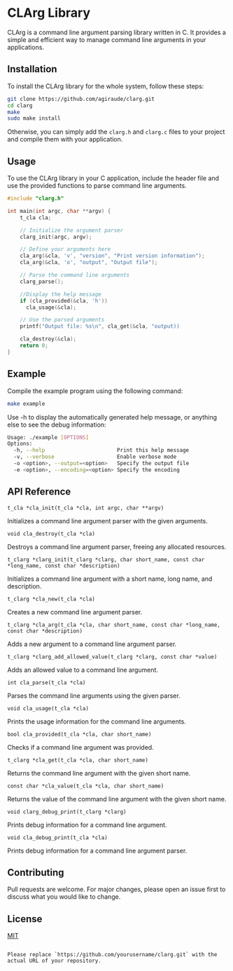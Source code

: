 # CLArg Library

CLArg is a command line argument parsing library written in C. It provides a simple and efficient way to manage command line arguments in your applications.

## Installation

To install the CLArg library for the whole system, follow these steps:

```bash
git clone https://github.com/agiraude/clarg.git
cd clarg
make
sudo make install
```

Otherwise, you can simply add the `clarg.h` and `clarg.c` files to your project and compile them with your application.

## Usage

To use the CLArg library in your C application, include the header file and use the provided functions to parse command line arguments.

```c
#include "clarg.h"

int main(int argc, char **argv) {
    t_cla cla;

    // Initialize the argument parser
    clarg_init(argc, argv);

    // Define your arguments here
    cla_arg(&cla, 'v', "version", "Print version information");
    cla_arg(&cla, 'o', "output", "Output file");

    // Parse the command line arguments
    clarg_parse();

    //Display the help message
    if (cla_provided(&cla, 'h'))
      cla_usage(&cla);

    // Use the parsed arguments
    printf("Output file: %s\n", cla_get(&cla, "output))

    cla_destroy(&cla);
    return 0;
}
```

## Example

Compile the example program using the following command:

```bash
make example
```

Use -h to display the automatically generated help message, or anything else to see the debug information:

```bash
Usage: ./example [OPTIONS]
Options:
  -h, --help                       Print this help message
  -v, --verbose                    Enable verbose mode
  -o <option>, --output=<option>   Specify the output file
  -e <option>, --encoding=<option> Specify the encoding
```

## API Reference

`t_cla *cla_init(t_cla *cla, int argc, char **argv)`

Initializes a command line argument parser with the given arguments.

`void cla_destroy(t_cla *cla)`

Destroys a command line argument parser, freeing any allocated resources.

`t_clarg *clarg_init(t_clarg *clarg, char short_name, const char *long_name, const char *description)`

Initializes a command line argument with a short name, long name, and description.

`t_clarg *cla_new(t_cla *cla)`

Creates a new command line argument parser.

`t_clarg *cla_arg(t_cla *cla, char short_name, const char *long_name, const char *description)`

Adds a new argument to a command line argument parser.

`t_clarg *clarg_add_allowed_value(t_clarg *clarg, const char *value)`

Adds an allowed value to a command line argument.

`int cla_parse(t_cla *cla)`

Parses the command line arguments using the given parser.

`void cla_usage(t_cla *cla)`

Prints the usage information for the command line arguments.

`bool cla_provided(t_cla *cla, char short_name)`

Checks if a command line argument was provided.

`t_clarg *cla_get(t_cla *cla, char short_name)`

Returns the command line argument with the given short name.

`const char *cla_value(t_cla *cla, char short_name)`

Returns the value of the command line argument with the given short name.

`void clarg_debug_print(t_clarg *clarg)`

Prints debug information for a command line argument.

`void cla_debug_print(t_cla *cla)`

Prints debug information for a command line argument parser.

## Contributing

Pull requests are welcome. For major changes, please open an issue first to discuss what you would like to change.

## License

[MIT](https://choosealicense.com/licenses/mit/)

```

Please replace `https://github.com/yourusername/clarg.git` with the actual URL of your repository.
